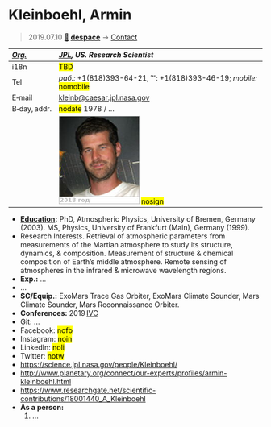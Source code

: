 # Kleinboehl, Armin
> 2019.07.10 **[🚀](../index/index.md) [despace](index.md)** → [Contact](contact.md)

|*[Org.](contact.md)*|*[JPL](zz_jpl.md), US. Research Scientist*|
|:--|:--|
|i18n|<mark>TBD</mark>|
|Tel|*раб.:* +1(818)393-64-21, ℻: +1(818)393-46-19; *mobile:* <mark>nomobile</mark>|
|E‑mail|<kleinb@caesar.jpl.nasa.gov>|
|B‑day, addr.|<mark>nodate</mark> 1978 / …|
||![](f/contact/k/kleinboehl1_photo.jpg) <mark>nosign</mark>|

   - **[Education](edu.md):** PhD, Atmospheric Physics, University of Bremen, Germany (2003). MS, Physics, University of Frankfurt (Main), Germany (1999).
   - Research Interests. Retrieval of atmospheric parameters from measurements of the Martian atmosphere to study its structure, dynamics, & composition. Measurement of structure & chemical composition of Earth’s middle atmosphere. Remote sensing of atmospheres in the infrared & microwave wavelength regions.
   - **Exp.:** …
   - …
   - **SC/Equip.:** ExoMars Trace Gas Orbiter, ExoMars Climate Sounder, Mars Climate Sounder, Mars Reconnaissance Orbiter.
   - **Conferences:** 2019 [IVC](ivc_2019.md)
   - Git: …
   - Facebook: <mark>nofb</mark>
   - Instagram: <mark>noin</mark>
   - LinkedIn: <mark>noli</mark>
   - Twitter: <mark>notw</mark>
   - <https://science.jpl.nasa.gov/people/Kleinboehl/>
   - <http://www.planetary.org/connect/our-experts/profiles/armin-kleinboehl.html>
   - <https://www.researchgate.net/scientific-contributions/18001440_A_Kleinboehl>
   - **As a person:**
      1. …
